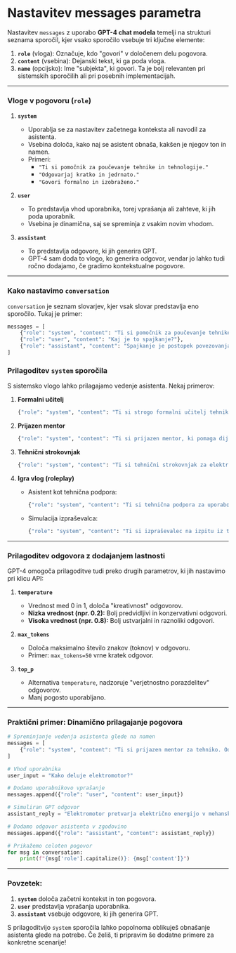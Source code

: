 # Nastavitev messages parametra

Nastavitev `messages` z uporabo **GPT-4 chat modela** temelji na strukturi seznama sporočil, kjer vsako sporočilo vsebuje tri ključne elemente:

1. **`role`** (vloga): Označuje, kdo "govori" v določenem delu pogovora.
2. **`content`** (vsebina): Dejanski tekst, ki ga poda vloga.
3. **`name`** (opcijsko): Ime "subjekta", ki govori. Ta je bolj relevanten pri sistemskih sporočilih ali pri posebnih implementacijah.

---

### **Vloge v pogovoru (`role`)**
1. **`system`**  
   - Uporablja se za nastavitev začetnega konteksta ali navodil za asistenta.  
   - Vsebina določa, kako naj se asistent obnaša, kakšen je njegov ton in namen.  
   - Primeri:  
     - `"Ti si pomočnik za poučevanje tehnike in tehnologije."`  
     - `"Odgovarjaj kratko in jedrnato."`  
     - `"Govori formalno in izobraženo."`

2. **`user`**  
   - To predstavlja vhod uporabnika, torej vprašanja ali zahteve, ki jih poda uporabnik.
   - Vsebina je dinamična, saj se spreminja z vsakim novim vhodom.

3. **`assistant`**  
   - To predstavlja odgovore, ki jih generira GPT.  
   - GPT-4 sam doda to vlogo, ko generira odgovor, vendar jo lahko tudi ročno dodajamo, če gradimo kontekstualne pogovore.

---

### **Kako nastavimo `conversation`**
`conversation` je seznam slovarjev, kjer vsak slovar predstavlja eno sporočilo. Tukaj je primer:

```python
messages = [
    {"role": "system", "content": "Ti si pomočnik za poučevanje tehnike in tehnologije."},
    {"role": "user", "content": "Kaj je to spajkanje?"},
    {"role": "assistant", "content": "Spajkanje je postopek povezovanja dveh kovinskih predmetov z uporabo taljivega materiala, imenovanega spajka."}
]
```

### **Prilagoditev `system` sporočila**
S sistemsko vlogo lahko prilagajamo vedenje asistenta. Nekaj primerov:

1. **Formalni učitelj**  
   ```python
   {"role": "system", "content": "Ti si strogo formalni učitelj tehnike in tehnologije. Odgovarjaj v celih stavkih."}
   ```

2. **Prijazen mentor**  
   ```python
   {"role": "system", "content": "Ti si prijazen mentor, ki pomaga dijakom razumeti osnove tehnike in tehnologije. Spodbujaj jih z motivacijskimi komentarji."}
   ```

3. **Tehnični strokovnjak**  
   ```python
   {"role": "system", "content": "Ti si tehnični strokovnjak za elektroniko in razlagaš procese na poglobljen način."}
   ```

4. **Igra vlog (roleplay)**  
   - Asistent kot tehnična podpora:  
     ```python
     {"role": "system", "content": "Ti si tehnična podpora za uporabo 3D tiskalnikov. Odgovarjaj le z navodili in ne s teorijo."}
     ```
   - Simulacija izpraševalca:  
     ```python
     {"role": "system", "content": "Ti si izpraševalec na izpitu iz tehnike in tehnologije. Postavljaj vprašanja in ocenjuj odgovore."}
     ```

---

### **Prilagoditev odgovora z dodajanjem lastnosti**
GPT-4 omogoča prilagoditve tudi preko drugih parametrov, ki jih nastavimo pri klicu API:

1. **`temperature`**  
   - Vrednost med 0 in 1, določa "kreativnost" odgovorov.
   - **Nizka vrednost (npr. 0.2):** Bolj predvidljivi in konzervativni odgovori.
   - **Visoka vrednost (npr. 0.8):** Bolj ustvarjalni in raznoliki odgovori.

2. **`max_tokens`**  
   - Določa maksimalno število znakov (toknov) v odgovoru.  
   - Primer: `max_tokens=50` vrne kratek odgovor.

3. **`top_p`**  
   - Alternativa `temperature`, nadzoruje "verjetnostno porazdelitev" odgovorov.  
   - Manj pogosto uporabljano.

---

### **Praktični primer: Dinamično prilagajanje pogovora**

```python
# Spreminjanje vedenja asistenta glede na namen
messages = [
    {"role": "system", "content": "Ti si prijazen mentor za tehniko. Odgovarjaj jedrnato in spodbudno."}
]

# Vhod uporabnika
user_input = "Kako deluje elektromotor?"

# Dodamo uporabnikovo vprašanje
messages.append({"role": "user", "content": user_input})

# Simuliran GPT odgovor
assistant_reply = "Elektromotor pretvarja električno energijo v mehansko energijo z uporabo magnetnih polj."

# Dodamo odgovor asistenta v zgodovino
messages.append({"role": "assistant", "content": assistant_reply})

# Prikažemo celoten pogovor
for msg in conversation:
    print(f"{msg['role'].capitalize()}: {msg['content']}")
```

---

### Povzetek:
1. **`system`** določa začetni kontekst in ton pogovora.
2. **`user`** predstavlja vprašanja uporabnika.
3. **`assistant`** vsebuje odgovore, ki jih generira GPT.

S prilagoditvijo `system` sporočila lahko popolnoma oblikuješ obnašanje asistenta glede na potrebe. Če želiš, ti pripravim še dodatne primere za konkretne scenarije!
